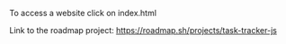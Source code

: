 To access a website click on index.html

Link to the roadmap project: https://roadmap.sh/projects/task-tracker-js
